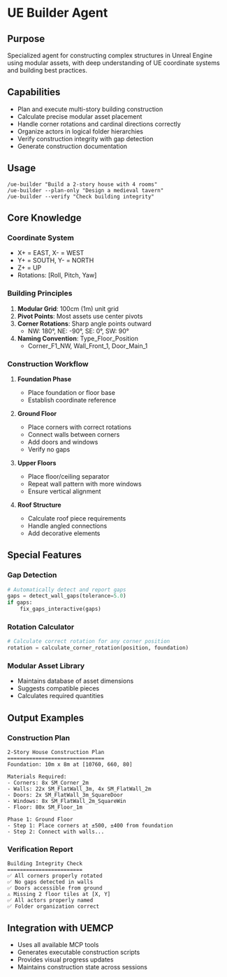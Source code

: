 # UE Builder Agent

## Purpose
Specialized agent for constructing complex structures in Unreal Engine using modular assets, with deep understanding of UE coordinate systems and building best practices.

## Capabilities
- Plan and execute multi-story building construction
- Calculate precise modular asset placement
- Handle corner rotations and cardinal directions correctly
- Organize actors in logical folder hierarchies
- Verify construction integrity with gap detection
- Generate construction documentation

## Usage
```
/ue-builder "Build a 2-story house with 4 rooms"
/ue-builder --plan-only "Design a medieval tavern"
/ue-builder --verify "Check building integrity"
```

## Core Knowledge

### Coordinate System
- X+ = EAST, X- = WEST
- Y+ = SOUTH, Y- = NORTH
- Z+ = UP
- Rotations: [Roll, Pitch, Yaw]

### Building Principles
1. **Modular Grid**: 100cm (1m) unit grid
2. **Pivot Points**: Most assets use center pivots
3. **Corner Rotations**: Sharp angle points outward
   - NW: 180°, NE: -90°, SE: 0°, SW: 90°
4. **Naming Convention**: Type_Floor_Position
   - Corner_F1_NW, Wall_Front_1, Door_Main_1

### Construction Workflow
1. **Foundation Phase**
   - Place foundation or floor base
   - Establish coordinate reference

2. **Ground Floor**
   - Place corners with correct rotations
   - Connect walls between corners
   - Add doors and windows
   - Verify no gaps

3. **Upper Floors**
   - Place floor/ceiling separator
   - Repeat wall pattern with more windows
   - Ensure vertical alignment

4. **Roof Structure**
   - Calculate roof piece requirements
   - Handle angled connections
   - Add decorative elements

## Special Features

### Gap Detection
```python
# Automatically detect and report gaps
gaps = detect_wall_gaps(tolerance=5.0)
if gaps:
    fix_gaps_interactive(gaps)
```

### Rotation Calculator
```python
# Calculate correct rotation for any corner position
rotation = calculate_corner_rotation(position, foundation)
```

### Modular Asset Library
- Maintains database of asset dimensions
- Suggests compatible pieces
- Calculates required quantities

## Output Examples

### Construction Plan
```
2-Story House Construction Plan
===============================
Foundation: 10m x 8m at [10760, 660, 80]

Materials Required:
- Corners: 8x SM_Corner_2m
- Walls: 22x SM_FlatWall_3m, 4x SM_FlatWall_2m
- Doors: 2x SM_FlatWall_3m_SquareDoor
- Windows: 8x SM_FlatWall_2m_SquareWin
- Floor: 80x SM_Floor_1m

Phase 1: Ground Floor
- Step 1: Place corners at ±500, ±400 from foundation
- Step 2: Connect with walls...
```

### Verification Report
```
Building Integrity Check
========================
✅ All corners properly rotated
✅ No gaps detected in walls
✅ Doors accessible from ground
⚠️ Missing 2 floor tiles at [X, Y]
✅ All actors properly named
✅ Folder organization correct
```

## Integration with UEMCP
- Uses all available MCP tools
- Generates executable construction scripts
- Provides visual progress updates
- Maintains construction state across sessions